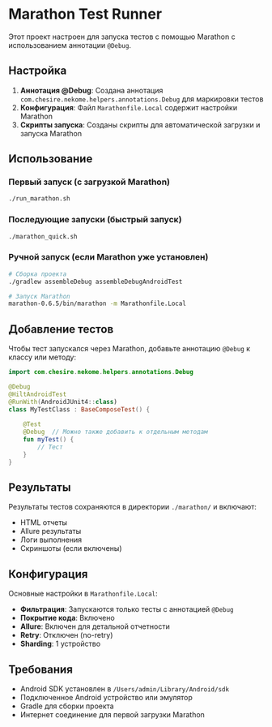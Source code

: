 # Marathon Test Runner

Этот проект настроен для запуска тестов с помощью Marathon с использованием аннотации `@Debug`.

## Настройка

1. **Аннотация @Debug**: Создана аннотация `com.chesire.nekome.helpers.annotations.Debug` для маркировки тестов
2. **Конфигурация**: Файл `Marathonfile.Local` содержит настройки Marathon
3. **Скрипты запуска**: Созданы скрипты для автоматической загрузки и запуска Marathon

## Использование

### Первый запуск (с загрузкой Marathon)
```bash
./run_marathon.sh
```

### Последующие запуски (быстрый запуск)
```bash
./marathon_quick.sh
```

### Ручной запуск (если Marathon уже установлен)
```bash
# Сборка проекта
./gradlew assembleDebug assembleDebugAndroidTest

# Запуск Marathon
marathon-0.6.5/bin/marathon -m Marathonfile.Local
```

## Добавление тестов

Чтобы тест запускался через Marathon, добавьте аннотацию `@Debug` к классу или методу:

```kotlin
import com.chesire.nekome.helpers.annotations.Debug

@Debug
@HiltAndroidTest
@RunWith(AndroidJUnit4::class)
class MyTestClass : BaseComposeTest() {
    
    @Test
    @Debug  // Можно также добавить к отдельным методам
    fun myTest() {
        // Тест
    }
}
```

## Результаты

Результаты тестов сохраняются в директории `./marathon/` и включают:
- HTML отчеты
- Allure результаты
- Логи выполнения
- Скриншоты (если включены)

## Конфигурация

Основные настройки в `Marathonfile.Local`:
- **Фильтрация**: Запускаются только тесты с аннотацией `@Debug`
- **Покрытие кода**: Включено
- **Allure**: Включен для детальной отчетности
- **Retry**: Отключен (no-retry)
- **Sharding**: 1 устройство

## Требования

- Android SDK установлен в `/Users/admin/Library/Android/sdk`
- Подключенное Android устройство или эмулятор
- Gradle для сборки проекта
- Интернет соединение для первой загрузки Marathon
